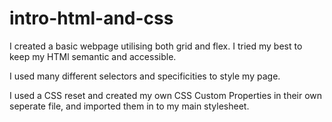 # intro-html-and-css

I created a basic webpage utilising both grid and flex. I tried my best to keep my HTMl semantic and accessible. 

I used many different selectors and specificities to style my page. 

I used a CSS reset and created my own CSS Custom Properties in their own seperate file, and imported them in to my main stylesheet.